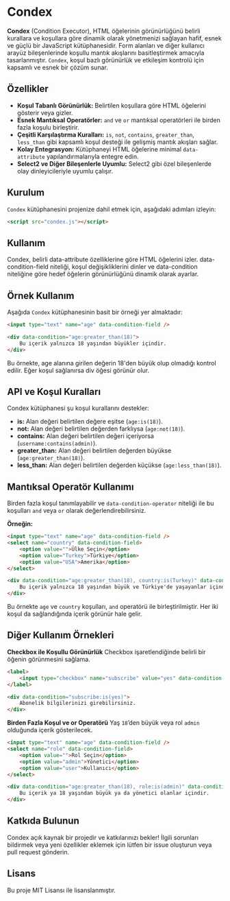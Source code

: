 # Condex

**Condex** (Condition Executor), HTML öğelerinin görünürlüğünü belirli kurallara ve koşullara göre dinamik olarak yönetmenizi sağlayan hafif, esnek ve güçlü bir JavaScript kütüphanesidir. Form alanları ve diğer kullanıcı arayüz bileşenlerinde koşullu mantık akışlarını basitleştirmek amacıyla tasarlanmıştır. `Condex`, koşul bazlı görünürlük ve etkileşim kontrolü için kapsamlı ve esnek bir çözüm sunar.

## Özellikler

- **Koşul Tabanlı Görünürlük:** Belirtilen koşullara göre HTML öğelerini gösterir veya gizler.
- **Esnek Mantıksal Operatörler:** `and` ve `or` mantıksal operatörleri ile birden fazla koşulu birleştirir.
- **Çeşitli Karşılaştırma Kuralları:** `is`, `not`, `contains`, `greater_than`, `less_than` gibi kapsamlı koşul desteği ile gelişmiş mantık akışları sağlar.
- **Kolay Entegrasyon:** Kütüphaneyi HTML öğelerine minimal `data-attribute` yapılandırmalarıyla entegre edin.
- **Select2 ve Diğer Bileşenlerle Uyumlu:** Select2 gibi özel bileşenlerde olay dinleyicileriyle uyumlu çalışır.

## Kurulum

`Condex` kütüphanesini projenize dahil etmek için, aşağıdaki adımları izleyin:

```html
<script src="condex.js"></script>
```

## Kullanım

Condex, belirli data-attribute özelliklerine göre HTML öğelerini izler. data-condition-field niteliği, koşul değişikliklerini dinler ve data-condition niteliğine göre hedef öğelerin görünürlüğünü dinamik olarak ayarlar.

## Örnek Kullanım
Aşağıda `Condex` kütüphanesinin basit bir örneği yer almaktadır:

```html
<input type="text" name="age" data-condition-field />

<div data-condition="age:greater_than(18)">
    Bu içerik yalnızca 18 yaşından büyükler içindir.
</div>
```
Bu örnekte, age alanına girilen değerin 18'den büyük olup olmadığı kontrol edilir. Eğer koşul sağlanırsa div öğesi görünür olur.

## API ve Koşul Kuralları
Condex kütüphanesi şu koşul kurallarını destekler:

- **is:** Alan değeri belirtilen değere eşitse (`age:is(18)`).
- **not:** Alan değeri belirtilen değerden farklıysa (`age:not(18)`).
- **contains:** Alan değeri belirtilen değeri içeriyorsa (`username:contains(admin)`).
- **greater_than:** Alan değeri belirtilen değerden büyükse (`age:greater_than(18)`).
- **less_than:** Alan değeri belirtilen değerden küçükse (`age:less_than(18)`).

## Mantıksal Operatör Kullanımı
Birden fazla koşul tanımlayabilir ve `data-condition-operator` niteliği ile bu koşulları `and` veya `or` olarak değerlendirebilirsiniz.

**Örneğin:**
```html
<input type="text" name="age" data-condition-field />
<select name="country" data-condition-field>
    <option value="">Ülke Seçin</option>
    <option value="Turkey">Türkiye</option>
    <option value="USA">Amerika</option>
</select>

<div data-condition="age:greater_than(18), country:is(Turkey)" data-condition-operator="and">
    Bu içerik yalnızca 18 yaşından büyük ve Türkiye'de yaşayanlar içindir.
</div>
```

Bu örnekte `age` ve `country` koşulları, `and` operatörü ile birleştirilmiştir. Her iki koşul da sağlandığında içerik görünür hale gelir.

## Diğer Kullanım Örnekleri
**Checkbox ile Koşullu Görünürlük**
Checkbox işaretlendiğinde belirli bir öğenin görünmesini sağlama.

```html
<label>
    <input type="checkbox" name="subscribe" value="yes" data-condition-field /> Abone Ol
</label>

<div data-condition="subscribe:is(yes)">
    Abonelik bilgilerinizi girebilirsiniz.
</div>
```

**Birden Fazla Koşul ve or Operatörü**
Yaş `18`’den büyük veya rol `admin` olduğunda içerik gösterilecek.

```html
<input type="text" name="age" data-condition-field />
<select name="role" data-condition-field>
    <option value="">Rol Seçin</option>
    <option value="admin">Yönetici</option>
    <option value="user">Kullanıcı</option>
</select>

<div data-condition="age:greater_than(18), role:is(admin)" data-condition-operator="or">
    Bu içerik ya 18 yaşından büyük ya da yönetici olanlar içindir.
</div>
```
## Katkıda Bulunun
Condex açık kaynak bir projedir ve katkılarınızı bekler! İlgili sorunları bildirmek veya yeni özellikler eklemek için lütfen bir issue oluşturun veya pull request gönderin.

## Lisans
Bu proje MIT Lisansı ile lisanslanmıştır.
